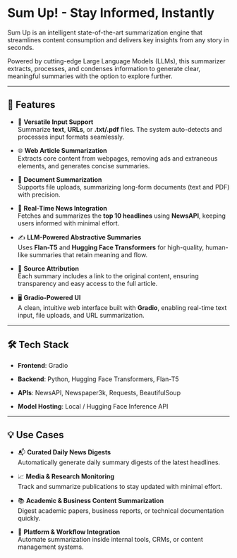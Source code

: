 
#  Sum Up! - Stay Informed, Instantly

Sum Up is an intelligent state-of-the-art summarization engine that streamlines content consumption and delivers key insights from any story in seconds.

Powered by cutting-edge Large Language Models (LLMs), this summarizer extracts, processes, and condenses information to generate clear, meaningful summaries with the option to explore further.

---
## 🚀 Features
- 📝 **Versatile Input Support**  
Summarize **text**, **URLs**, or **.txt/.pdf** files. The system auto-detects and processes input formats seamlessly.

- 🌐 **Web Article Summarization**  
Extracts core content from webpages, removing ads and extraneous elements, and generates concise summaries.

- 📄 **Document Summarization**  
Supports file uploads, summarizing long-form documents (text and PDF) with precision.

- 📰 **Real-Time News Integration**  
Fetches and summarizes the **top 10 headlines** using **NewsAPI**, keeping users informed with minimal effort.

- ✍️ **LLM-Powered Abstractive Summaries**  
Uses **Flan-T5** and **Hugging Face Transformers** for high-quality, human-like summaries that retain meaning and flow.

- 🔗 **Source Attribution**  
Each summary includes a link to the original content, ensuring transparency and easy access to the full article.

- 🖥️ **Gradio-Powered UI**  
A clean, intuitive web interface built with **Gradio**, enabling real-time text input, file uploads, and URL summarization.

---
## 🛠️ Tech Stack

- **Frontend**: Gradio

- **Backend**: Python, Hugging Face Transformers, Flan-T5

- **APIs**: NewsAPI, Newspaper3k, Requests, BeautifulSoup

- **Model Hosting**: Local / Hugging Face Inference API

---
## 💡 Use Cases
- 📬 **Curated Daily News Digests**  
    Automatically generate daily summary digests of the latest headlines.

- 📈 **Media & Research Monitoring**  
    Track and summarize publications to stay updated with minimal effort.

- 📚 **Academic & Business Content Summarization**  
    Digest academic papers, business reports, or technical documentation quickly.

- 🧩 **Platform & Workflow Integration**  
    Automate summarization inside internal tools, CRMs, or content management systems.

